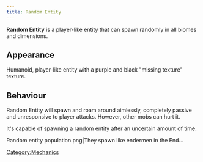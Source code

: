 ```yaml
---
title: Random Entity
---
```


**Random Entity** is a player-like entity that can spawn randomly in all
biomes and dimensions.

## Appearance

Humanoid, player-like entity with a purple and black "missing texture"
texture.

## Behaviour

Random Entity will spawn and roam around aimlessly, completely passive
and unresponsive to player attacks. However, other mobs can hurt it.

It's capable of spawning a random entity after an uncertain amount of
time.

Random entity population.png|They spawn like endermen in the End...

[Category:Mechanics](Category:Mechanics "wikilink")